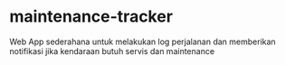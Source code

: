 # maintenance-tracker
Web App sederahana untuk melakukan log perjalanan dan memberikan notifikasi jika kendaraan butuh servis dan maintenance
